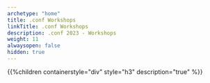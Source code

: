 ```yaml
---
archetype: "home"
title: .conf Workshops
linkTitle: .conf Workshops
description: .conf 2023 - Workshops
weight: 11
alwaysopen: false
hidden: true
---
```


{{%children containerstyle="div" style="h3" description="true" %}}
